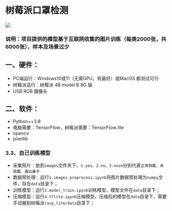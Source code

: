 # 树莓派口罩检测

![](https://enpei-md.oss-cn-hangzhou.aliyuncs.com/img20220319164803.png?x-oss-process=style/wp)



### 说明：项目提供的模型基于互联网收集的图片训练（每类2000张，共6000张），样本及场景过少

## 一、硬件：

* PC端运行：Windows10或11（无需GPU，有最好）或MacOS 都测试可行
* 树莓派运行：树莓派 4B model B 8G 版
* USB RGB 摄像头

## 二、软件：

* Python==3.8
* 电脑需要：TensorFlow，树莓派需要：TensorFlow lite
* opencv 
* pixellib


### 3.3、自己训练模型

* 采集照片：放到`images`文件夹下，`1.yes、2.no、3.nose`分别代表`正常佩戴、未佩戴、漏出鼻子`
* 数据预处理：运行`1.images_preprocess.ipynb`将图片数据预处理为`numpy`文件，存在`data`目录下；
* 训练模型：运行`2.model_train.ipynb`训练模型，模型文件在`data`目录下；
* 压缩模型：运行`4.tflite.ipynb`压缩模型，压缩后的模型在`data`目录下，需要手动搬到树莓派`rasp_lite/data`目录下；
